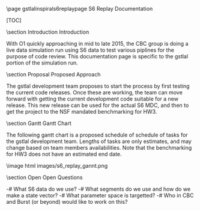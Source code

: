 \page gstlalinspirals6replaypage S6 Replay Documentation

[TOC]

\section Introduction Introduction

With O1 quickly approaching in mid to late 2015, the CBC group is doing a live data simulation run using S6 data to test various piplines for the purpose of code review.  This documentation page is specific to the gstlal portion of the simulation run.  

\section Proposal Proposed Approach

The gstlal development team proposes to start the process by first testing the current code releases.  Once these are working, the team can move forward with getting the current development code suitable for a new release.  This new release can be used for the actual S6 MDC, and then to get the project to the NSF mandated benchmarking for HW3.

\section Gantt Gantt Chart

The following gantt chart is a proposed schedule of schedule of tasks for the gstlal development team.  Lengths of tasks are only estimates, and may change based on team members availabilities.  Note that the benchmarking for HW3 does not have an estimated end date.

\image html images/s6_replay_gannt.png

\section Open Open Questions

 -# What S6 data do we use?
 -# What segments do we use and how do we make a state vector?
 -# What parameter space is targetted?
 -# Who in CBC and Burst (or beyond) would like to work on this?

